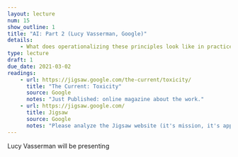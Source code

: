 ```yaml
---
layout: lecture
num: 15
show_outline: 1
title: "AI: Part 2 (Lucy Vasserman, Google)"
details:
    - What does operationalizing these principles look like in practice?
type: lecture
draft: 1
due_date: 2021-03-02
readings:
    - url: https://jigsaw.google.com/the-current/toxicity/
      title: "The Current: Toxicity"
      source: Google
      notes: "Just Published: online magazine about the work."
    - url: https://jigsaw.google.com/
      title: Jigsaw
      source: Google
      notes: "Please analyze the Jigsaw website (it's mission, it's approach, etc.), and come with questions for Lucy."
---
```


Lucy Vasserman will be presenting